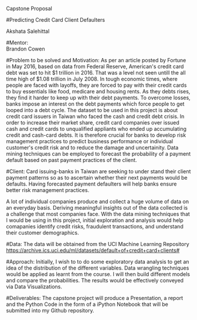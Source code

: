 Capstone Proposal

#Predicting Credit Card Client Defaulters

Akshata Salehittal

#Mentor:  
Brandon Cowen

#Problem to be solved and Motivation:
As per an article posted by Fortune in May 2016, based on data from Federal Reserve, American's credit card debt was set to hit $1 trillion in 2016. That was a level not seen untill the all time high of $1.08 trillion in July 2008. In tough economic times, where people are faced with layoffs, they are forced to pay with their credit cards to buy essentials like food, medicare and housing rents. As they debts rises, they find it harder to keep up with their debt payments. To overcome losses, banks impose an interest on the debt payments which force people to get looped into a debt cycle. The dataset to be used in this project is about credit card issuers in Taiwan who faced the cash and credit debt crisis. In order to increase their market share, credit card companies over issued cash and credit cards to unqualified appliants who ended up accumulating credit and cash-card debts. It is therefore crucial for banks to develop risk management practices to predict business performance or individual customer's credit risk and to reduce the damage and uncertainity. Data mining techniques can be employed to forecast the probability of a payment default based on past payment practices of the client.

#Client:
Card issuing-banks in Taiwan are seeking to under stand their client payment patterns so as to ascertain whether their next payments would be defaults. Having forecasted payment defaulters will help banks ensure better risk management practices.

A lot of individual companies produce and collect a huge volume of data on an everyday basis. Deriving meaningful insights out of the data collected is a challenge that most companies face. With the data mining techniques that I would be using in this project, initial exploration and analysis would help comapanies identify credit risks, fraudulent transactions, and understand their customer demographics.

#Data:
The data will be obtained from the UCI Machine Learning Repository
https://archive.ics.uci.edu/ml/datasets/default+of+credit+card+clients# 

#Approach:
Initially, I wish to to do some exploratory data analysis to get an idea of the distribution of the different variables. Data wrangling techniques would be applied as learnt from the course. I will then build different models and compare the probabilities. The results would be effectively conveyed via Data Visualizations.

#Deliverables:
The capstone project will produce a Presentation, a report and the Python Code in the form of a iPython Notebook that will be submitted into my Github repository.

